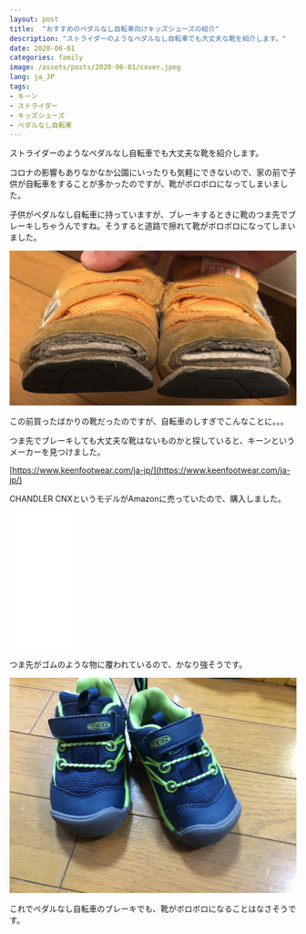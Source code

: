 ```yaml
---
layout: post
title:  "おすすめのペダルなし自転車向けキッズシューズの紹介"
description: "ストライダーのようなペダルなし自転車でも大丈夫な靴を紹介します。"
date: 2020-06-01
categories: family
image: /assets/posts/2020-06-01/cover.jpeg
lang: ja_JP
tags:
- キーン
- ストライダー
- キッズシューズ
- ペダルなし自転車
---
```


ストライダーのようなペダルなし自転車でも大丈夫な靴を紹介します。

コロナの影響もありなかなか公園にいったりも気軽にできないので、家の前で子供が自転車をすることが多かったのですが、靴がボロボロになってしまいました。

子供がペダルなし自転車に持っていますが、ブレーキするときに靴のつま先でブレーキしちゃうんですね。そうすると道路で擦れて靴がボロボロになってしまいました。

![ボロボロ](/assets/posts/2020-06-01/shoes.png "ボロボロ")

この前買ったばかりの靴だったのですが、自転車のしすぎでこんなことに。。。

つま先でブレーキしても大丈夫な靴はないものかと探していると、キーンというメーカーを見つけました。

[https://www.keenfootwear.com/ja-jp/](https://www.keenfootwear.com/ja-jp/)

CHANDLER CNXというモデルがAmazonに売っていたので、購入しました。

<iframe style="width:120px;height:240px;" marginwidth="0" marginheight="0" scrolling="no" frameborder="0" src="//rcm-fe.amazon-adsystem.com/e/cm?lt1=_blank&bc1=000000&IS2=1&bg1=FFFFFF&fc1=000000&lc1=0000FF&t=maasaamiichii-22&language=ja_JP&o=9&p=8&l=as4&m=amazon&f=ifr&ref=as_ss_li_til&asins=B010CDH6EW&linkId=b50e535566d879756eaaebf6c394c1a2"></iframe>

つま先がゴムのような物に覆われているので、かなり強そうです。

![キーン CHANDLER CNX](/assets/posts/2020-06-01/cover.jpeg "キーン CHANDLER CNX")


これでペダルなし自転車のブレーキでも、靴がボロボロになることはなさそうです。